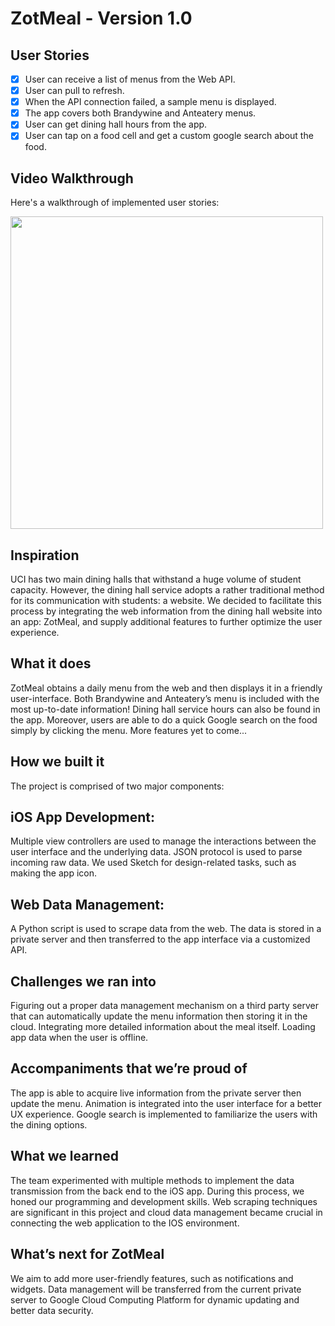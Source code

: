 # ZotMeal - Version 1.0

## User Stories

- [x] User can receive a list of menus from the Web API.
- [x] User can pull to refresh.
- [x] When the API connection failed, a sample menu is displayed.
- [x] The app covers both Brandywine and Anteatery menus.
- [x] User can get dining hall hours from the app.
- [x] User can tap on a food cell and get a custom google search about the food.

## Video Walkthrough
Here's a walkthrough of implemented user stories:

<img src='https://i.imgur.com/i0f7Lgi.gif' width=500 />

## Inspiration
UCI has two main dining halls that withstand a huge volume of student capacity. However, the dining hall service adopts a rather traditional method for its communication with students: a website. We decided to facilitate this process by integrating the web information from the dining hall website into an app: ZotMeal, and supply additional features to further optimize the user experience.

## What it does
ZotMeal obtains a daily menu from the web and then displays it in a friendly user-interface. Both Brandywine and Anteatery’s menu is included with the most up-to-date information! Dining hall service hours can also be found in the app. Moreover, users are able to do a quick Google search on the food simply by clicking the menu. More features yet to come...

## How we built it
The project is comprised of two major components:

## iOS App Development: 
Multiple view controllers are used to manage the interactions between the user interface and the underlying data. JSON protocol is used to parse incoming raw data. We used Sketch for design-related tasks, such as making the app icon.

## Web Data Management: 
A Python script is used to scrape data from the web. The data is stored in a private server and then transferred to the app interface via a customized API.

## Challenges we ran into
Figuring out a proper data management mechanism on a third party server that can automatically update the menu information then storing it in the cloud.
Integrating more detailed information about the meal itself. Loading app data when the user is offline.

## Accompaniments that we’re proud of
The app is able to acquire live information from the private server then update the menu.
Animation is integrated into the user interface for a better UX experience.
Google search is implemented to familiarize the users with the dining options.

## What we learned
The team experimented with multiple methods to implement the data transmission from the back end to the iOS app. During this process, we honed our programming and development skills. Web scraping techniques are significant in this project and cloud data management became crucial in connecting the web application to the IOS environment.

## What’s next for ZotMeal
We aim to add more user-friendly features, such as notifications and widgets. Data management will be transferred from the current private server to Google Cloud Computing Platform for dynamic updating and better data security.
